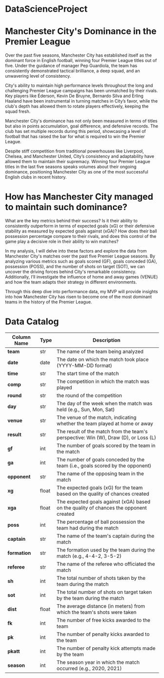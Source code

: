 # DataScienceProject

# Manchester City's Dominance in the Premier League

Over the past five seasons, Manchester City has established itself as the dominant force in English football, winning four Premier League titles out of five. Under the guidance of manager Pep Guardiola, the team has consistently demonstrated tactical brilliance, a deep squad, and an unwavering level of consistency.

City's ability to maintain high performance levels throughout the long and challenging Premier League campaigns has been unmatched by their rivals. Key players like Éderson, Kevin De Bruyne, Bernardo Silva and Erling Haaland have been instrumental in turning matches in City’s favor, while the club's depth has allowed them to rotate players effectively, keeping the squad fresh.

Manchester City's dominance has not only been measured in terms of titles but also in points accumulation, goal difference, and defensive records. The club has set multiple records during this period, showcasing a level of football that has raised the bar for what is required to win the Premier League.

Despite stiff competition from traditional powerhouses like Liverpool, Chelsea, and Manchester United, City’s consistency and adaptability have allowed them to maintain their supremacy. Winning four Premier League titles in the last five seasons speaks volumes about their ongoing dominance, positioning Manchester City as one of the most successful English clubs in recent history.

# How has Manchester City managed to maintain such dominance?

What are the key metrics behind their success? Is it their ability to consistently outperform in terms of expected goals (xG) or their defensive stability as measured by expected goals against (xGA)? How does their ball possession percentage compare to their rivals, and does this control of the game play a decisive role in their ability to win matches?

In my analysis, I will delve into these factors and explore the data from Manchester City's matches over the past five Premier League seasons. By analyzing various metrics such as goals scored (GF), goals conceded (GA), possession (POSS), and the number of shots on target (SOT), we can uncover the driving forces behind City's remarkable consistency. Additionally, I’ll investigate the influence of home and away games (VENUE) and how the team adapts their strategy in different environments.

Through this deep dive into performance data, my MVP will provide insights into how Manchester City has risen to become one of the most dominant teams in the history of the Premier League.


# Data Catalog

| Column Name | Type | Description                                               |
|-------------|------|-----------------------------------------------------------|
| **team**    | str  | The name of the team being analyzed                       |
| **date**    | date | The date on which the match took place (YYYY-MM-DD format)                                     |
| **time**    | str  | The start time of the match                                    |
| **comp**    | str  | The competition in which the match was played                              |
| **round**   | str  | the round of the competition                                     |
| **day**     | str  | The day of the week when the match was held (e.g., Sun, Mon, Sat)                          |
| **venue**   | str  | The venue of the match, indicating whether the team played at home or away                      |
| **result**  | str  | The result of the match from the team's perspective: Win (W), Draw (D), or Loss (L)   |
| **gf**      | int  | The number of goals scored by the team in the match                      |
| **ga**      | int  | The number of goals conceded by the team (i.e., goals scored by the opponent)                               |
| **opponent**| str  | The name of the opposing team in the match                        |
| **xg**      | float| The expected goals (xG) for the team based on the quality of chances created                |
| **xga**     | float| The expected goals against (xGA) based on the quality of chances the opponent created                       |
| **poss**    | int  | The percentage of ball possession the team had during the match                      |
| **captain** | str  | The name of the team's captain during the match                         |
| **formation**| str | The formation used by the team during the match (e.g., 4-4-2, 3-5-2)                       |
| **referee** | str  | The name of the referee who officiated the match                                   |
| **sh**      | int  | The total number of shots taken by the team during the match                           |
| **sot**     | int  | The total number of shots on target taken by the team during the match                 |
| **dist**    | float| The average distance (in meters) from which the team's shots were taken   |
| **fk**      | int  | The number of free kicks awarded to the team                      |
| **pk**      | int  | The number of penalty kicks awarded to the team                   |
| **pkatt**   | int  | The number of penalty kick attempts made by the team         |
| **season**  | int  | The season year in which the match occurred (e.g., 2020, 2021)                              |



